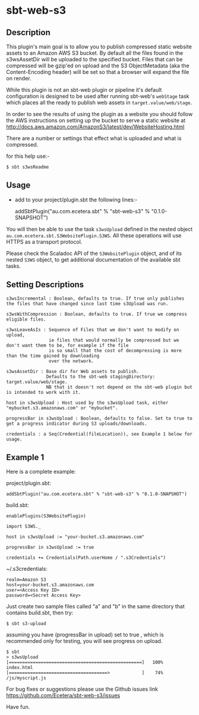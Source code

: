 [//]: # (This is the README.md file for au.com.ecetera.sbt sbt-web-s3 plugin)

# sbt-web-s3

## Description

This plugin's main goal is to allow you to publish compressed static website assets to an Amazon AWS S3 bucket.
By default all the files found in the s3wsAssetDir will be uploaded to the specified bucket. Files that can
be compressed will be gzip'ed on upload and the S3 ObjectMetadata (aka the Content-Encoding header) will be set
so that a browser will expand the file on render.

While this plugin is not an sbt-web plugin or pipeline it's default configuration is designed to be used after
running sbt-web's `webStage` task which places all the ready to publish web assets in `target.value/web/stage`.

In order to see the results of using the plugin as a website you should follow the AWS instructions on 
setting up the bucket to serve a static website at http://docs.aws.amazon.com/AmazonS3/latest/dev/WebsiteHosting.html

There are a number or settings that effect what is uploaded and what is compressed.

for this help use:-

    $ sbt s3wsReadme

## Usage

* add to your project/plugin.sbt the following lines:-

    addSbtPlugin("au.com.ecetera.sbt" % "sbt-web-s3" % "0.1.0-SNAPSHOT")

You will then be able to use the task `s3wsUpload` defined
in the nested object `au.com.ecetera.sbt.S3WebsitePlugin.S3WS`.
All these operations will use HTTPS as a transport protocol.

Please check the Scaladoc API of the `S3WebsitePlugin` object, and of its nested `S3WS` object,
to get additional documentation of the available sbt tasks.

## Setting Descriptions

    s3wsIncremental : Boolean, defaults to true. If true only publishes the files that have changed since last time s3Upload was run.

    s3wsWithCompression : Boolean, defaults to true. If true we compress eligible files.

    s3wsLeaveAsIs : Sequence of Files that we don't want to modify on upload,
                    ie files that would normally be compressed but we don't want them to be, for example if the file
                    is so small that the cost of decompressing is more than the time gained by downloading
                    over the network.

    s3wsAssetDir : Base dir for Web assets to publish.
                   Defaults to the sbt-web stagingDirectory: target.value/web/stage.
                   NB that it doesn't not depend on the sbt-web plugin but is intended to work with it.

    host in s3wsUpload : Host used by the s3wsUpload task, either "mybucket.s3.amazonaws.com" or "mybucket".

    progressBar in s3wsUpload : Boolean, defaults to false. Set to true to get a progress indicator during S3 uploads/downloads.

    credentials : a Seq(Credential(fileLocation)), see Example 1 below for usage.


## Example 1

Here is a complete example:

project/plugin.sbt:

    addSbtPlugin("au.com.ecetera.sbt" % "sbt-web-s3" % "0.1.0-SNAPSHOT")

build.sbt:

    enablePlugins(S3WebsitePlugin)

    import S3WS._

    host in s3wsUpload := "your-bucket.s3.amazonaws.com"

    progressBar in s3wsUpload := true

    credentials += Credentials(Path.userHome / ".s3Credentials")

~/.s3credentials:

    realm=Amazon S3
    host=your-bucket.s3.amazonaws.com
    user=<Access Key ID>
    password=<Secret Access Key>

Just create two sample files called "a" and "b" in the same directory that contains build.sbt, then try:

    $ sbt s3-upload

assuming you have (progressBar in upload) set to true , which is recommended only for testing, you will see progress
on upload.

    $ sbt
    > s3wsUpload
    [==================================================]   100%   index.html
    [=====================================>            ]    74%   /js/myscript.js

For bug fixes or suggestions please use the Github issues link
https://github.com/Ecetera/sbt-web-s3/issues

Have fun.

